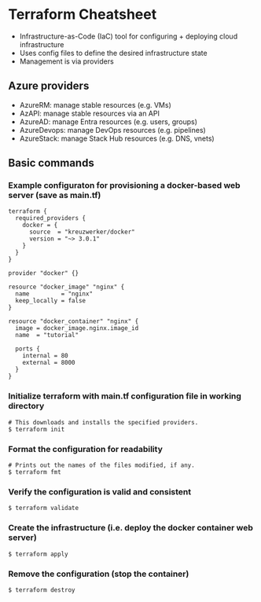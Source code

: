 # Terraform Cheatsheet

- Infrastructure-as-Code (IaC) tool for configuring + deploying cloud infrastructure
- Uses config files to define the desired infrastructure state
- Management is via providers

## Azure providers

- AzureRM: manage stable resources (e.g. VMs)
- AzAPI: manage stable resources via an API
- AzureAD: manage Entra resources (e.g. users, groups)
- AzureDevops: manage DevOps resources (e.g. pipelines)
- AzureStack: manage Stack Hub resources (e.g. DNS, vnets)

## Basic commands

### Example configuraton for provisioning a docker-based web server (save as main.tf)

~~~
terraform {
  required_providers {
    docker = {
      source  = "kreuzwerker/docker"
      version = "~> 3.0.1"
    }
  }
}

provider "docker" {}

resource "docker_image" "nginx" {
  name         = "nginx"
  keep_locally = false
}

resource "docker_container" "nginx" {
  image = docker_image.nginx.image_id
  name  = "tutorial"

  ports {
    internal = 80
    external = 8000
  }
}
~~~

### Initialize terraform with main.tf configuration file in working directory

~~~
# This downloads and installs the specified providers.
$ terraform init
~~~

### Format the configuration for readability

~~~
# Prints out the names of the files modified, if any.
$ terraform fmt
~~~

### Verify the configuration is valid and consistent

`$ terraform validate`

### Create the infrastructure (i.e. deploy the docker container web server)

`$ terraform apply`

### Remove the configuration (stop the container)

`$ terraform destroy`


